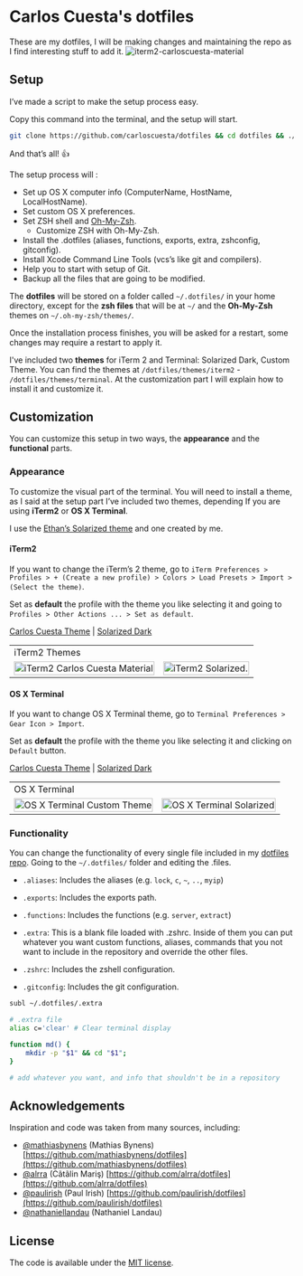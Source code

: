 # Carlos Cuesta's dotfiles

These are my dotfiles, I will be making changes and maintaining the repo as I find interesting stuff to add it.
![iterm2-carloscuesta-material](https://cloud.githubusercontent.com/assets/7629661/9222351/7bc4f2b8-40f1-11e5-98bf-f3e66010ee4a.png)
## Setup 

I’ve made a script to make the setup process easy. 

Copy this command into the terminal, and the setup will start.

```bash
git clone https://github.com/carloscuesta/dotfiles && cd dotfiles && ./setup.sh
```

And that’s all! :thumbsup:

The setup process will : 

* Set up OS X computer info (ComputerName, HostName, LocalHostName).
* Set custom OS X preferences.
* Set ZSH shell and [Oh-My-Zsh](https://github.com/robbyrussell/oh-my-zsh).
	* Customize ZSH with Oh-My-Zsh.
* Install the .dotfiles (aliases, functions, exports, extra, zshconfig, gitconfig).
* Install Xcode Command Line Tools (vcs’s like git and compilers).
* Help you to start with setup of Git.
* Backup all the files that are going to be modified.

The **dotfiles** will be stored on a folder called `~/.dotfiles/` in your home directory, except for the **zsh files** that will be at `~/` and the **Oh-My-Zsh** themes on `~/.oh-my-zsh/themes/`.

Once the installation process finishes, you will be asked for a restart, some changes may require a restart to apply it. 

I've included two **themes** for iTerm 2 and Terminal: Solarized Dark, Custom Theme. You can find the themes at `/dotfiles/themes/iterm2` - `/dotfiles/themes/terminal`. At the customization part I will explain how to install it and customize it.

## Customization 

You can customize this setup in two ways, the **appearance** and the **functional** parts.

### Appearance

To customize the visual part of the terminal. You will need to install a theme, as I said at the setup part I’ve included two themes, depending If you are using **iTerm2** or **OS X Terminal**.

I use the [Ethan’s Solarized theme](http://ethanschoonover.com/solarized) and one created by me. 

#### iTerm2 

If you want to change the iTerm’s 2 theme, go to `iTerm Preferences > Profiles > + (Create a new profile) > Colors > Load Presets > Import > (Select the theme)`. 

Set as **default** the profile with the theme you like selecting it and going to `Profiles > Other Actions ... > Set as default`.

[Carlos Cuesta Theme](https://github.com/carloscuesta/dotfiles/blob/master/themes/iterm2/carloscuesta.itermcolors) | [Solarized Dark](https://github.com/carloscuesta/dotfiles/tree/master/themes/iterm2/solarized-dark.itermcolors)

<table>
    <tbody>
        <tr><td colspan="2">iTerm2 Themes</tr></td>
        <tr>
            <td>
                <img src="https://cloud.githubusercontent.com/assets/7629661/9222351/7bc4f2b8-40f1-11e5-98bf-f3e66010ee4a.png" alt="iTerm2 Carlos Cuesta Material" width="100%">
            </td>
            <td>
                <img src="https://cloud.githubusercontent.com/assets/7629661/9220888/17f10610-40e6-11e5-9864-96ff1996821b.png" alt="iTerm2 Solarized." width="100%">
            </td>
        </tr>
    </tbody>
</table>

#### OS X Terminal 

If you want to change OS X Terminal theme, go to `Terminal Preferences > Gear Icon > Import`. 

Set as **default** the profile with the theme you like selecting it and clicking on `Default` button.

[Carlos Cuesta Theme](https://github.com/carloscuesta/dotfiles/blob/master/themes/terminal/carloscuesta.terminal) | [Solarized Dark](https://github.com/carloscuesta/dotfiles/tree/master/themes/terminal/solarized-dark.terminal)

<table>
    <tbody>
        <tr><td colspan="2">OS X Terminal</tr></td>
        <tr>
            <td>
                <img src="https://cloud.githubusercontent.com/assets/7629661/9222480/580a2860-40f2-11e5-950b-46ea351c1c37.png" alt="OS X Terminal Custom Theme" width="100%">
            </td>
            <td>
                <img src="https://cloud.githubusercontent.com/assets/7629661/9221000/fd2f9656-40e6-11e5-8a90-a8a669d747b7.png" alt="OS X Terminal Solarized" width="100%">
            </td>
        </tr>
    </tbody>
</table>


### Functionality 

You can change the functionality of every single file included in my [dotfiles repo](https://github.com/carloscuesta/dotfiles/). Going to the `~/.dotfiles/` folder and editing the .files.

* `.aliases`: Includes the aliases (e.g. `lock`, `c`, `~`, `..`, `myip`)
* `.exports`: Includes the exports path.
* `.functions`: Includes the functions (e.g. `server`, `extract`)
* `.extra`: This is a blank file loaded with .zshrc. Inside of them you can put whatever you want custom functions, aliases, commands that you not want to include in the repository and override the other files.

* `.zshrc`: Includes the zshell configuration.
* `.gitconfig`: Includes the git configuration.

```bash
subl ~/.dotfiles/.extra
```
```bash
# .extra file
alias c='clear' # Clear terminal display

function md() {
	mkdir -p "$1" && cd "$1"; 
}

# add whatever you want, and info that shouldn't be in a repository
```

## Acknowledgements

Inspiration and code was taken from many sources, including:

* [@mathiasbynens](https://github.com/mathiasbynens) (Mathias Bynens)
  [https://github.com/mathiasbynens/dotfiles](https://github.com/mathiasbynens/dotfiles)
* [@alrra](https://github.com/alrra) (Cãtãlin Mariş)
  [https://github.com/alrra/dotfiles](https://github.com/alrra/dotfiles)
* [@paulirish](https://github.com/paulirish) (Paul Irish)
  [https://github.com/paulirish/dotfiles](https://github.com/paulirish/dotfiles)
* [@nathaniellandau](http://natelandau.com) (Nathaniel Landau)

## License

The code is available under the [MIT license](https://github.com/carloscuesta/dotfiles/blob/master/license.txt).